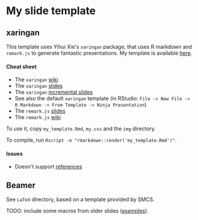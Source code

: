 # My slide template

## xaringan

This template uses Yihui Xie's `xaringan` package, that uses R
markdown and `remark.js` to generate fantastic presentations. My
template is available
[here](https://raw.githack.com/lgatto/slide-templates/master/my_template.html).


#### Cheat sheet

- The `xaringan` [wiki](https://github.com/yihui/xaringan/wiki)
- The `xaringan` [slides](https://slides.yihui.name/xaringan/)
- The `xaringan` [incremental slides](https://slides.yihui.name/xaringan/incremental.html)
- See also the default `xaringan` template (in RStudio: `File -> New
  File -> R Markdown -> From Template -> Ninja Presentation`)
- The `remark.js` [slides](https://remarkjs.com/)
- The `remark.js` [wiki](https://github.com/gnab/remark/wiki)

To use it, copy `my_template.Rmd`, `my.css` and the `img` directory.

To compile, run `Rscript -e "rmarkdown::render('my_template.Rmd')"`.

#### Issues

- Doesn't support [references](https://github.com/yihui/xaringan/issues/26)

## Beamer

See `LaTeX` directory, based on a template provided by SMCS.

TODO: include some macros from older slides ([examples](https://github.com/lgatto/2019_07_18_ISCB_KULeuven/blob/master/slides.tex)).
